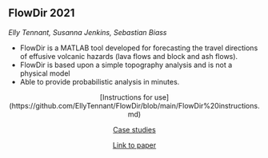 ## FlowDir 2021

*Elly Tennant, Susanna Jenkins, Sebastian Biass*

* FlowDir is a MATLAB tool developed for forecasting the travel directions of effusive volcanic hazards (lava flows and block and ash flows). 
* FlowDir is based upon a simple topography analysis and is not a physical model
* Able to provide probabilistic analysis in minutes.


<center>[Instructions for use](https://github.com/EllyTennant/FlowDir/blob/main/FlowDir%20instructions.md)

[Case studies](https://github.com/EllyTennant/FlowDir/blob/main/FlowDir%20instructions.md)

[Link to paper](https://github.com/EllyTennant/FlowDir/blob/main/FlowDir%20instructions.md)</center>